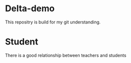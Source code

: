 # Delta-demo
This repositry is build for my git understanding.
# Student
There is a good relationship between teachers and students 

